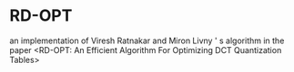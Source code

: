 # RD-OPT
an implementation of Viresh Ratnakar and Miron Livny ' s algorithm in the paper &lt;RD-OPT: An Efficient Algorithm For Optimizing DCT Quantization Tables>
